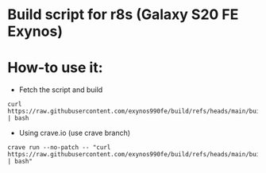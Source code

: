 # Build script for r8s (Galaxy S20 FE Exynos)
# How-to use it:

 - Fetch the script and build
```
curl https://raw.githubusercontent.com/exynos990fe/build/refs/heads/main/build.sh | bash
```
- Using crave.io (use crave branch)
```
crave run --no-patch -- "curl https://raw.githubusercontent.com/exynos990fe/build/refs/heads/main/build.sh | bash"
```

